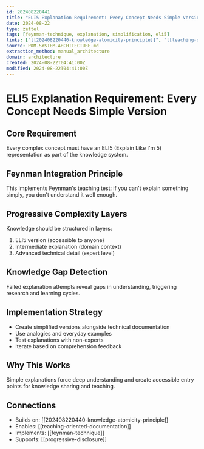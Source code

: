 ```yaml
---
id: 202408220441
title: "ELI5 Explanation Requirement: Every Concept Needs Simple Version"
date: 2024-08-22
type: zettel
tags: [feynman-technique, explanation, simplification, eli5]
links: ["[[202408220440-knowledge-atomicity-principle]]", "[[teaching-oriented-documentation]]"]
source: PKM-SYSTEM-ARCHITECTURE.md
extraction_method: manual_architecture
domain: architecture
created: 2024-08-22T04:41:00Z
modified: 2024-08-22T04:41:00Z
---
```


# ELI5 Explanation Requirement: Every Concept Needs Simple Version
<!-- ID: 202408220441 -->

## Core Requirement
Every complex concept must have an ELI5 (Explain Like I'm 5) representation as part of the knowledge system.

## Feynman Integration Principle
This implements Feynman's teaching test: if you can't explain something simply, you don't understand it well enough.

## Progressive Complexity Layers
Knowledge should be structured in layers:
1. ELI5 version (accessible to anyone)
2. Intermediate explanation (domain context)
3. Advanced technical detail (expert level)

## Knowledge Gap Detection
Failed explanation attempts reveal gaps in understanding, triggering research and learning cycles.

## Implementation Strategy
- Create simplified versions alongside technical documentation
- Use analogies and everyday examples
- Test explanations with non-experts
- Iterate based on comprehension feedback

## Why This Works
Simple explanations force deep understanding and create accessible entry points for knowledge sharing and teaching.

## Connections
- Builds on: [[202408220440-knowledge-atomicity-principle]]
- Enables: [[teaching-oriented-documentation]]
- Implements: [[feynman-technique]]
- Supports: [[progressive-disclosure]]